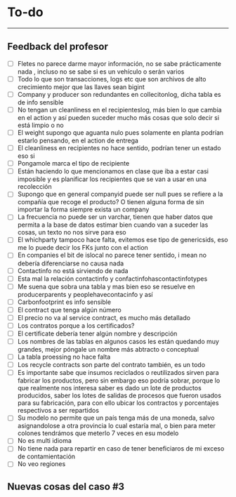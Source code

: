 # To-do
---
## Feedback del profesor
- [ ] Fletes no parece darme mayor información, no se sabe prácticamente nada , incluso no se sabe si es un vehículo o serán varios
- [ ] Todo lo que son transacciones, logs etc que son archivos de alto crecimiento mejor que las llaves sean bigint
- [ ] Company y producer son redundantes en collecitonlog, dicha tabla es de info sensible
- [ ] No tengan un cleanliness en el recipienteslog, más bien lo que cambia en el action y así pueden suceder mucho más cosas que solo decir si está limpio o no
- [ ] El weight supongo que aguanta nulo pues solamente en planta podrían estarlo pensando, en el action de entrega
- [ ] El cleanliness en recipientes no hace sentido, podrían tener un estado eso si
- [ ] Pongamole marca el tipo de recipiente
- [ ] Están haciendo lo que mencionamos en clase que iba a estar casi imposible y es planificar los recipientes que se van a usar en una recolección
- [ ] Supongo que en general companyid puede ser null pues se refiere a la compañía que recoge el producto? O tienen alguna forma de sin importar la forma siempre exista un company
- [ ] La frecuencia  no puede ser un varchar, tienen que haber datos que permita a la base de datos estimar bien cuando van a suceder las cosas, un texto no nos sirve para eso
- [ ] El whichparty tampoco hace falta, evitemos ese tipo de genericsids, eso me lo puede decir los FKs junto con el action
- [ ] En companies el bit de islocal no parece tener sentido, i mean no debería diferenciarse no causa nada
- [ ] Contactinfo no está sirviendo de nada
- [ ] Esta mal la relación contactinfo y confactinfohascontactinfotypes
- [ ] Me suena que sobra una tabla y mas bien eso se resuelve en producerparents y peoplehavecontacinfo y así
- [ ] Carbonfootprint es info sensible
- [ ] El contract que tenga algún número
- [ ] El precio no va al service contract, es mucho más detallado
- [ ] Los contratos porque a los certificados?
- [ ] El certificate debería tener algún nombre y descripción
- [ ] Los nombres de las tablas en algunos casos les están quedando muy grandes, mejor póngale un nombre más abtracto o conceptual
- [ ] La tabla proessing no hace falta
- [ ] Los recycle contracts son parte del contrato también, es un todo
- [ ] Es importante sabe que insumos reciclados o reutilizados sirven para fabricar los productos, pero sin embargo eso podría sobrar, porque lo que realmente nos interesa saber es dado un lote de productos producidos, saber los lotes de salidas de procesos que fueron usados para su fabricación, para con ello ubicar los contractos y porcentajes respectivos a ser repartidos
- [ ] Su modelo no permite que un país tenga más de una moneda, salvo asignandolose a otra provincia lo cual estaría mal, o bien para meter colones tendrámos que meterlo 7 veces en esu modelo
- [ ] No es multi idioma
- [ ] No tiene nada para repartir en caso de tener beneficiaros de mi exceso de contamientación
- [ ] No veo regiones

## Nuevas cosas del caso #3
